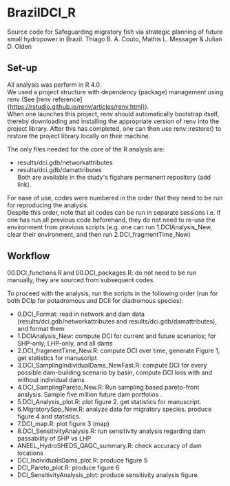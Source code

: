 # BrazilDCI_R
Source code for Safeguarding migratory fish via strategic planning of future small hydropower in Brazil. 
Thiago B. A. Couto, Mathis L. Messager & Julian D. Olden

## Set-up
All analysis was perform in R 4.0.  
We used a project structure with dependency (package) management using renv (See [renv reference] {https://rstudio.github.io/renv/articles/renv.html}).  
When one launches this project, renv should automatically bootstrap itself, 
thereby downloading and installing the appropriate version of renv into the 
project library. After this has completed, one can then use renv::restore() 
to restore the project library locally on their machine.

The only files needed for the core of the R analysis are:   
- results/dci.gdb/networkattributes  
- results/dci.gdb/damattributes  
Both are available in the study's figshare permanent repository (add link).

For ease of use, codes were numbered in the order that they need to be run for 
reproducing the analysis.  
Despite this order, note that all codes can be run in separate sessions 
i.e. if one has run all previous code beforehand, 
they do not need to re-use the environment from previous scripts
(e.g. one can run 1.DCIAnalysis_New, clear their environment, 
and then run 2.DCI_fragmentTime_New)	

## Workflow
00.DCI_functions.R and 00.DCI_packages.R: do not need to be run manually,
they are sourced from subsequent codes. 

To proceed with the analysis, run the scripts in the following order
(run for both DCIp for potadromous and DCIi for diadromous species):  
- 0.DCI_Format: read in network and dam data (results/dci.gdb/networkattributes and results/dci.gdb/damattributes), and format them  
- 1.DCIAnalysis_New: compute DCI for current and future scenarios; for SHP-only, LHP-only, and all dams  
- 2.DCI_fragmentTime_New.R: compute DCI over time, generate Figure 1, get statistics for manuscript  
- 3.DCI_SamplingIndividualDams_NewFast.R: compute DCI for every possible dam-building scenario by basin, compute DCI loss with and without individual dams  
- 4.DCI_SamplingPareto_New.R: Run sampling based pareto-front analysis. Sample five million future dam portfolios  .  
- 5.DCI_Analysis_plot.R: plot figure 2. get statistics for manuscript.  
- 6.MigratorySpp_New.R: analyze data for migratory species. produce figure 4 and statistics.  
- 7.DCI_map.R: plot figure 3 (map)  
- 8.DCI_SensitivityAnalysis.R: run sensitivity analysis regarding dam passability of SHP vs LHP  
- ANEEL_HydroSHEDS_QAQC_summary.R: check accuracy of dam locations  
- DCI_IndividualsDams_plot.R: produce figure 5  
- DCI_Pareto_plot.R: produce figure 6  
- DCI_SensitivityAnalysis_plot: produce sensitivity analysis figure  
